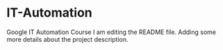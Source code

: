 # IT-Automation
Google IT Automation Course
I am editing the README file. Adding some more details about the project description.

